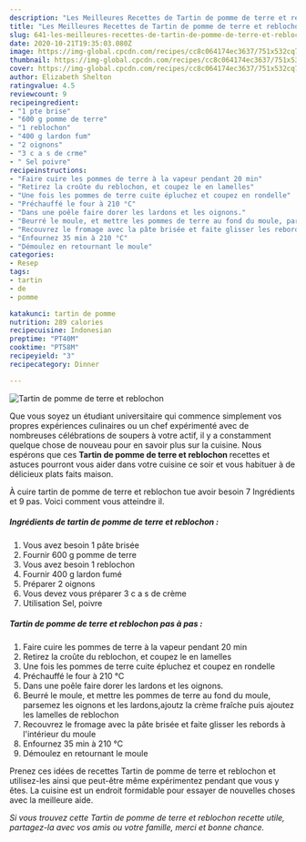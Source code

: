```yaml
---
description: "Les Meilleures Recettes de Tartin de pomme de terre et reblochon"
title: "Les Meilleures Recettes de Tartin de pomme de terre et reblochon"
slug: 641-les-meilleures-recettes-de-tartin-de-pomme-de-terre-et-reblochon
date: 2020-10-21T19:35:03.080Z
image: https://img-global.cpcdn.com/recipes/cc8c064174ec3637/751x532cq70/tartin-de-pomme-de-terre-et-reblochon-photo-principale-de-la-recette.jpg
thumbnail: https://img-global.cpcdn.com/recipes/cc8c064174ec3637/751x532cq70/tartin-de-pomme-de-terre-et-reblochon-photo-principale-de-la-recette.jpg
cover: https://img-global.cpcdn.com/recipes/cc8c064174ec3637/751x532cq70/tartin-de-pomme-de-terre-et-reblochon-photo-principale-de-la-recette.jpg
author: Elizabeth Shelton
ratingvalue: 4.5
reviewcount: 9
recipeingredient:
- "1 pte brise"
- "600 g pomme de terre"
- "1 reblochon"
- "400 g lardon fum"
- "2 oignons"
- "3 c a s de crme"
- " Sel poivre"
recipeinstructions:
- "Faire cuire les pommes de terre à la vapeur pendant 20 min"
- "Retirez la croûte du reblochon, et coupez le en lamelles"
- "Une fois les pommes de terre cuite épluchez et coupez en rondelle"
- "Préchauffé le four à 210 °C"
- "Dans une poêle faire dorer les lardons et les oignons."
- "Beurré le moule, et mettre les pommes de terre au fond du moule, parsemez les oignons et les lardons,ajoutz la crème fraîche puis ajoutez les lamelles de reblochon"
- "Recouvrez le fromage avec la pâte brisée et faite glisser les rebords à l&#39;intérieur du moule"
- "Enfournez 35 min à 210 °C"
- "Démoulez en retournant le moule"
categories:
- Resep
tags:
- tartin
- de
- pomme

katakunci: tartin de pomme 
nutrition: 289 calories
recipecuisine: Indonesian
preptime: "PT40M"
cooktime: "PT58M"
recipeyield: "3"
recipecategory: Dinner

---
```



![Tartin de pomme de terre et reblochon](https://img-global.cpcdn.com/recipes/cc8c064174ec3637/751x532cq70/tartin-de-pomme-de-terre-et-reblochon-photo-principale-de-la-recette.jpg)

Que vous soyez un étudiant universitaire qui commence simplement vos propres expériences culinaires ou un chef expérimenté avec de nombreuses célébrations de soupers à votre actif, il y a constamment quelque chose de nouveau pour en savoir plus sur la cuisine. Nous espérons que ces <strong> Tartin de pomme de terre et reblochon </strong> recettes et astuces pourront vous aider dans votre cuisine ce soir et vous habituer à de délicieux plats faits maison.

<!--inarticleads1-->

À cuire tartin de pomme de terre et reblochon tue avoir besoin 7 Ingrédients et 9 pas. Voici comment vous atteindre il.

##### Ingrédients de tartin de pomme de terre et reblochon :

1. Vous avez besoin 1 pâte brisée
1. Fournir 600 g pomme de terre
1. Vous avez besoin 1 reblochon
1. Fournir 400 g lardon fumé
1. Préparer 2 oignons
1. Vous devez vous préparer 3 c a s de crème
1. Utilisation  Sel, poivre




<!--inarticleads2-->

##### Tartin de pomme de terre et reblochon pas à pas :

1. Faire cuire les pommes de terre à la vapeur pendant 20 min
1. Retirez la croûte du reblochon, et coupez le en lamelles
1. Une fois les pommes de terre cuite épluchez et coupez en rondelle
1. Préchauffé le four à 210 °C
1. Dans une poêle faire dorer les lardons et les oignons.
1. Beurré le moule, et mettre les pommes de terre au fond du moule, parsemez les oignons et les lardons,ajoutz la crème fraîche puis ajoutez les lamelles de reblochon
1. Recouvrez le fromage avec la pâte brisée et faite glisser les rebords à l&#39;intérieur du moule
1. Enfournez 35 min à 210 °C
1. Démoulez en retournant le moule




<!--inarticleads1-->

<p>
Prenez ces idées de recettes Tartin de pomme de terre et reblochon et utilisez-les ainsi que peut-être même expérimentez pendant que vous y êtes. La cuisine est un endroit formidable pour essayer de nouvelles choses avec la meilleure aide.
</p>

<p>
<i>Si vous trouvez cette Tartin de pomme de terre et reblochon recette utile, partagez-la avec vos amis ou votre famille, merci et bonne chance.</i>
</p>
